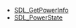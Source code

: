 <!-- BEGIN CATEGORY LIST -->
- [SDL_GetPowerInfo](SDL_GetPowerInfo)
- [SDL_PowerState](SDL_PowerState)
<!-- END CATEGORY LIST -->
